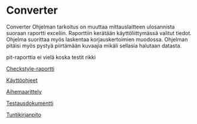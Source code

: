 # Converter
Converter
Ohjelman tarkoitus on muuttaa mittauslaitteen ulosannista suoraan raportti exceliin. Raporttiin kerätään käyttöliittymässä valitut tiedot. Ohjelma suorittaa myös laskentaa korjauskertoimien muodossa. Ohjelman pitäisi myös pystyä piirtämään kuvaajia mikäli sellasia halutaan datasta.

pit-raporttia ei vielä koska testit rikki

[Checkstyle-raportti](https://htmlpreview.github.io/?https://github.com/BlueDCVG/Converter/blob/master/Dokumentaatio/Checkstyle/checkstyle.html)

[Käyttöohjeet](https://github.com/BlueDCVG/Converter/blob/master/Dokumentaatio/K%C3%A4ytt%C3%B6ohjeet.md)

[Aihemaarittely](https://github.com/BlueDCVG/Converter/blob/master/Dokumentaatio/Aihemaarittely_converter.md)

[Testausdokumentti](https://github.com/BlueDCVG/Converter/blob/master/Dokumentaatio/Testausdokumentti.md)

[Tuntikirjanpito](https://github.com/BlueDCVG/Converter/blob/master/Dokumentaatio/Tuntikirjanpito.md)